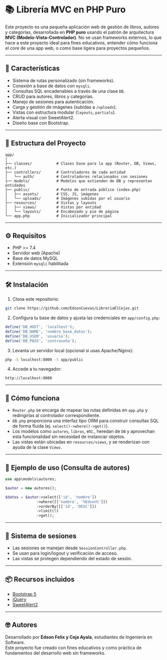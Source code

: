 
# 📚 Librería MVC en PHP Puro

Este proyecto es una pequeña aplicación web de gestión de libros, autores y categorías, desarrollada en **PHP puro** usando el patrón de arquitectura **MVC (Modelo-Vista-Controlador)**. No se usan frameworks externos, lo que hace a este proyecto ideal para fines educativos, entender cómo funciona el core de una app web, o como base ligera para proyectos pequeños.

---

## 🚀 Características

- Sistema de rutas personalizado (sin frameworks).
- Conexión a base de datos con `mysqli`.
- Consultas SQL encadenables a través de una clase `DB`.
- CRUD para autores, libros y categorías.
- Manejo de sesiones para autenticación.
- Carga y gestión de imágenes (subidas a `/uploads`).
- Vistas con estructura modular (`layouts`, `partials`).
- Alerta visual con SweetAlert2.
- Diseño base con Bootstrap.

---

## 🧩 Estructura del Proyecto

```
app/
│
├── classes/           # Clases base para la app (Router, DB, Views, etc.)
├── controllers/       # Controladores de cada entidad
│   └── auth/          # Controladores relacionados con sesiones
├── models/            # Modelos que extienden de DB y representan entidades
├── public/            # Punto de entrada público (index.php)
│   ├── assets/        # CSS, JS, imágenes
│   └── uploads/       # Imágenes subidas por el usuario
├── resources/         # Vistas y layouts
│   ├── views/         # Vistas por entidad
│   └── layouts/       # Encabezado y pie de página
└── app.php            # Inicializador principal
```

---

## ⚙️ Requisitos

- PHP >= 7.4
- Servidor web (Apache)
- Base de datos MySQL
- Extensión `mysqli` habilitada

---

## 🛠️ Instalación

1. Clona este repositorio:

```bash
git clone https://github.com/EdsonCuevas/LibreriaElCejas.git
```

2. Configura tu base de datos y ajusta las credenciales en `app/config.php`:

```php
define('DB_HOST', 'localhost');
define('DB_NAME', 'nombre_base_datos');
define('DB_USER', 'usuario');
define('DB_PASS', 'contraseña');
```

3. Levanta un servidor local (opcional si usas Apache/Nginx):

```bash
php -S localhost:8000 -t app/public
```

4. Accede a tu navegador:

```
http://localhost:8000
```

---

## 🧠 Cómo funciona

- `Router.php` se encarga de mapear las rutas definidas en `app.php` y redirigirlas al controlador correspondiente.
- `DB.php` proporciona una interfaz tipo ORM para construir consultas SQL de forma fluida (ej. `select()->where()->get()`).
- Los modelos como `autores`, `libros`, etc., heredan de `DB` y aprovechan esta funcionalidad sin necesidad de instanciar objetos.
- Las vistas están ubicadas en `resources/views`, y se renderizan con ayuda de la clase `Views`.

---

## 🧪 Ejemplo de uso (Consulta de autores)

```php
use app\models\autores;

$autor = new autores();

$datos = $autor->select(['id', 'nombre'])
              ->where([['nombre', '%Edson%']])
              ->orderBy([['id', 'DESC']])
              ->limit(5)
              ->get();
```

---

## 🔐 Sistema de sesiones

- Las sesiones se manejan desde `SessionController.php`.
- Se usan para login/logout y verificación de acceso.
- Las vistas se protegen dependiendo del estado de sesión.

---

## 📦 Recursos incluidos

- [Bootstrap 5](https://getbootstrap.com)
- [jQuery](https://jquery.com)
- [SweetAlert2](https://sweetalert2.github.io/)

---

## 🤓 Autores

Desarrollado por **Edson Felix y Ceja Ayala**, estudiantes de Ingeniería en Software.  
Este proyecto fue creado con fines educativos y como práctica de fundamentos del desarrollo web sin frameworks.
